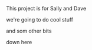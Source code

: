 This project is for Sally and Dave


we're going to do cool stuff



and som other bits



down here
